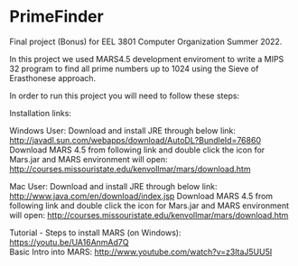 # PrimeFinder
Final project (Bonus) for EEL 3801 Computer Organization Summer 2022.

In this project we used MARS4.5 development enviroment to write a MIPS 32 program to find all prime numbers up to 1024 using the Sieve of Erasthonese approach. 

In order to run this project you will need to follow these steps:

Installation links:

Windows User:
Download and install JRE through below link:  http://javadl.sun.com/webapps/download/AutoDL?BundleId=76860
Download MARS 4.5 from following link and double click the icon for Mars.jar and MARS  environment  will  open:  http://courses.missouristate.edu/kenvollmar/mars/download.htm

Mac User:
Download and install JRE through below link:  http://www.java.com/en/download/index.jsp
Download MARS 4.5 from following link and double click the icon for Mars.jar and MARS  environment  will  open:  http://courses.missouristate.edu/kenvollmar/mars/download.htm

Tutorial -
Steps to install MARS (on Windows):  https://youtu.be/UA16AnmAd7Q  
Basic Intro into MARS: http://www.youtube.com/watch?v=z3ltaJ5UU5I


